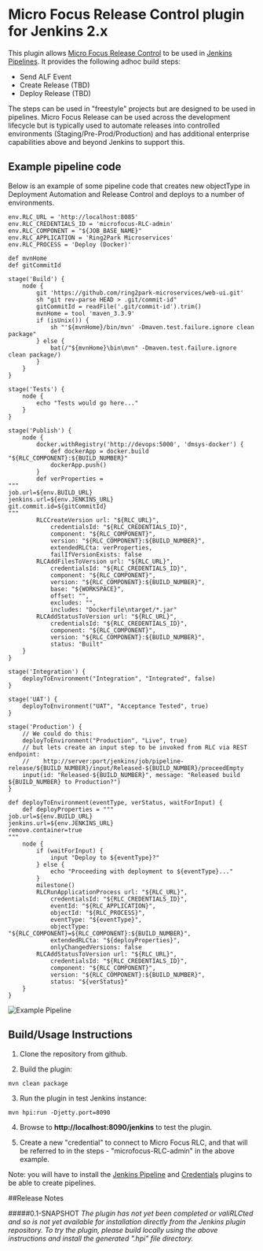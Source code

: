 # Micro Focus Release Control plugin for Jenkins 2.x

This plugin allows [Micro Focus Release Control](https://www.microfocus.com/products/release-control/) to be used in [Jenkins Pipelines](https://jenkins.io/solutions/pipeline/).
It provides the following adhoc build steps:

- Send ALF Event
- Create Release (TBD)
- Deploy Release (TBD)

The steps can be used in "freestyle" projects but are designed to be used in pipelines. Micro Focus Release can be used across the 
development lifecycle but is typically used to automate releases into controlled environments (Staging/Pre-Prod/Production) and has additional enterprise capabilities above and beyond
Jenkins to support this. 

## Example pipeline code

Below is an example of some pipeline code that creates new objectType in Deployment Automation and Release Control and deploys to a number of environments.
```
env.RLC_URL = 'http://localhost:8085'
env.RLC_CREDENTIALS_ID = 'microfocus-RLC-admin'
env.RLC_COMPONENT = "${JOB_BASE_NAME}"
env.RLC_APPLICATION = 'Ring2Park Microservices'
env.RLC_PROCESS = 'Deploy (Docker)'

def mvnHome
def gitCommitId

stage('Build') {
    node {
        git 'https://github.com/ring2park-microservices/web-ui.git'
        sh "git rev-parse HEAD > .git/commit-id"
        gitCommitId = readFile('.git/commit-id').trim()
        mvnHome = tool 'maven_3.3.9'
        if (isUnix()) {
            sh "'${mvnHome}/bin/mvn' -Dmaven.test.failure.ignore clean package"
        } else {
            bat(/"${mvnHome}\bin\mvn" -Dmaven.test.failure.ignore clean package/)
        }
    }
}

stage('Tests') {
    node {
        echo "Tests would go here..."
    }
}

stage('Publish') {
    node {
        docker.withRegistry('http://devops:5000', 'dmsys-docker') {
            def dockerApp = docker.build "${RLC_COMPONENT}:${BUILD_NUMBER}"
            dockerApp.push()
        }
        def verProperties = 
"""
job.url=${env.BUILD_URL}
jenkins.url=${env.JENKINS_URL}
git.commit.id=${gitCommitId}
"""
        RLCCreateVersion url: "${RLC_URL}",
            credentialsId: "${RLC_CREDENTIALS_ID}", 
            component: "${RLC_COMPONENT}", 
            version: "${RLC_COMPONENT}:${BUILD_NUMBER}", 
            extendedRLCta: verProperties,
            failIfVersionExists: false
        RLCAddFilesToVersion url: "${RLC_URL}",
            credentialsId: "${RLC_CREDENTIALS_ID}", 
            component: "${RLC_COMPONENT}", 
            version: "${RLC_COMPONENT}:${BUILD_NUMBER}",
            base: "${WORKSPACE}", 
            offset: "", 
            excludes: "", 
            includes: "Dockerfile\ntarget/*.jar"    
        RLCAddStatusToVersion url: "${RLC_URL}",
            credentialsId: "${RLC_CREDENTIALS_ID}", 
            component: "${RLC_COMPONENT}", 
            version: "${RLC_COMPONENT}:${BUILD_NUMBER}", 
            status: "Built"  
    }
}
       
stage('Integration') {
    deployToEnvironment("Integration", "Integrated", false)    
}

stage('UAT') {
    deployToEnvironment("UAT", "Acceptance Tested", true)    
}

stage('Production') {
    // We could do this:
    deployToEnvironment("Production", "Live", true)
    // but lets create an input step to be invoked from RLC via REST endpoint:
    //    http://server:port/jenkins/job/pipeline-release/${BUILD_NUMBER}/input/Released-${BUILD_NUMBER}/proceedEmpty
    input(id: "Released-${BUILD_NUMBER}", message: "Released build ${BUILD_NUMBER} to Production?")     
}

def deployToEnvironment(eventType, verStatus, waitForInput) {
    def deployProperties = """
job.url=${env.BUILD_URL}
jenkins.url=${env.JENKINS_URL}
remove.container=true
"""
    node {
        if (waitForInput) {
            input "Deploy to ${eventType}?"
        } else {
            echo "Proceeding with deployment to ${eventType}..."
        }  
        milestone()
        RLCRunApplicationProcess url: "${RLC_URL}",
            credentialsId: "${RLC_CREDENTIALS_ID}", 
            eventId: "${RLC_APPLICATION}", 
            objectId: "${RLC_PROCESS}", 
            eventType: "${eventType}",
            objectType: "${RLC_COMPONENT}=${RLC_COMPONENT}:${BUILD_NUMBER}",
            extendedRLCta: "${deployProperties}",
            onlyChangedVersions: false
        RLCAddStatusToVersion url: "${RLC_URL}",
            credentialsId: "${RLC_CREDENTIALS_ID}", 
            component: "${RLC_COMPONENT}",
            version: "${RLC_COMPONENT}:${BUILD_NUMBER}",
            status: "${verStatus}"
    }
}
```
![Example Pipeline](https://github.com/jenkinsci/microfocus-RLC-plugin/images/jenkins-pipeline.png)

## Build/Usage Instructions

1) Clone the repository from github.

2) Build the plugin:

```
mvn clean package
```

3) Run the plugin in test Jenkins instance:

```
mvn hpi:run -Djetty.port=8090
```

4) Browse to **http://localhost:8090/jenkins** to test the plugin. 

5) Create a new "credential" to connect to Micro Focus RLC, and that will be referred to in the steps - "microfocus-RLC-admin" in the above example.

Note: you will have to install the [Jenkins Pipeline](https://wiki.jenkins-ci.org/display/JENKINS/Pipeline+Plugin) and [Credentials](https://wiki.jenkins-ci.org/display/JENKINS/Credentials+Plugin) plugins to be able to create pipelines.

##Release Notes

#####0.1-SNAPSHOT
*The plugin has not yet been completed or valiRLCted and so is not yet available for installation directly from the Jenkins
plugin repository. To try the plugin, please build locally using the above instructions and install the generated ".hpi" file directory.*

